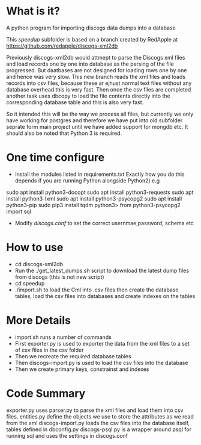 # What is it?

A python program for importing discogs data dumps into a database

This *speedup* subfolder is based on a branch created by RedApple at https://github.com/redapple/discogs-xml2db

Previously discogs-xml2db would attmept to parse the Discogs xml files and load records one by one into database as the parsing of the file progressed. But daatbases are not designed for loading rows one by one and hence was very slow. This new branch reads the xml files and loads records into csv files, because these ar ejhust normal text files without any database overhead this is very fast. Then once the csv files are completed another task uses dbcopy to load the file contents directly into the corresponding database table and this is also very fast.

So it intended this will be the way we process all files, but currently we only have working for postgres and therefore we have put into old subfolder seprate form main project until
we have added support for mongdb etc. It should also be noted that Python 3 is required.

# One time configure
* Install the modules listed in requirements.txt Exactly how you do this depends if you are running Python alongside Python2)
e.g

sudo apt install python3-docopt
sudo apt install python3-requests
sudo apt install python3-lxml
sudo apt install python3-psycopg2
sudo apt install python3-pip
sudo pip3 install tqdm
python3>
from python3-psycopg2 import sql

* Modify *discogs.conf* to set the correct usernmae,password, schema etc
 
# How to use
- cd discogs-xml2db
- Run the ./get_latest_dumps.sh script to download the latest dump files from discogs (this is not new script)
- cd speedup
- ./import.sh to load the Cml into .csv files then create the database tables, load the csv files into databases and create indexes on the tables

# More Details
- import.sh runs a number of commands
- First exporter.py is used to exporter the data from the xml files to a set of csv files in the csv folder
- Then we recreate the required database tables
- Then discogs-import.py is used to load the csv files into the database
- Then we create primary keys, constrainst and indexes 

# Code Summary
exporter.py uses parser.py to parse the xml files and load them into csv files, entities.py define the objects we use to store the attributes as we read from the xml
discogs-import.py loads the csv files into the database itself, tables defined in dbconfig.py
discogs-psql.py is a wrapper around psql for running sql and uses the settings in discogs.conf
